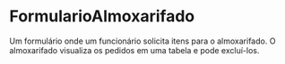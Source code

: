 # FormularioAlmoxarifado
Um formulário onde um funcionário solicita itens para o almoxarifado. O almoxarifado visualiza os pedidos em uma tabela e pode excluí-los.
